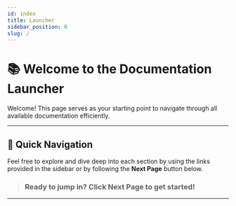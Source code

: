 ```yaml
---
id: index
title: Launcher
sidebar_position: 0
slug: /
---
```


# 📚 Welcome to the Documentation Launcher

Welcome! This page serves as your starting point to navigate through all available documentation efficiently.

---

## 🔗 Quick Navigation

Feel free to explore and dive deep into each section by using the links provided in the sidebar or by following the **Next Page** button below.

> ### Ready to jump in? Click **Next Page** to get started!

---

